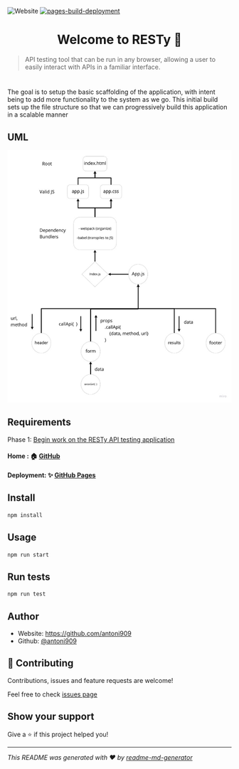 ![Website](https://img.shields.io/website?down_color=red&down_message=offline&up_color=green&up_message=up&url=https%3A%2F%2Fantoni909.github.io%2FRESTy%2F) [![pages-build-deployment](https://github.com/antoni909/RESTy/actions/workflows/pages/pages-build-deployment/badge.svg)](https://github.com/antoni909/RESTy/actions/workflows/pages/pages-build-deployment)

<h1 align="center">Welcome to RESTy 👋</h1>

> API testing tool that can be run in any browser, allowing a user to easily interact with APIs in a familiar interface.

#  

The goal is to setup the basic scaffolding of the application, with intent being to add more functionality to the system as we go. This initial build sets up the file structure so that we can progressively build this application in a scalable manner

## UML

![RESTy UML](./src/assets/uml.jpg)

## Requirements

Phase 1: [Begin work on the RESTy API testing application](./src/assets/requirements#Phase1)

#### Home : 🏠 [GitHub](https://github.com/antoni909/RESTy)

#### Deployment: ✨ [GitHub Pages](https://antoni909.github.io/RESTy/)

## Install

```sh
npm install
```

## Usage

```sh
npm run start
```

## Run tests

```sh
npm run test
```

## Author

* Website: https://github.com/antoni909
* Github: [@antoni909](https://github.com/antoni909)

## 🤝 Contributing

Contributions, issues and feature requests are welcome!

Feel free to check [issues page](https://github.com/antoni909/RESTy/issues)

## Show your support

Give a ⭐️ if this project helped you!

***
_This README was generated with ❤️ by [readme-md-generator](https://github.com/kefranabg/readme-md-generator)_

